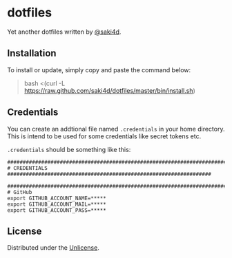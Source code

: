 # dotfiles

Yet another dotfiles written by [@saki4d](https://github.com/saki4d/).


## Installation

To install or update, simply copy and paste the command below:

> bash <(curl -L https://raw.github.com/saki4d/dotfiles/master/bin/install.sh)


## Credentials

You can create an addtional file named `.credentials` in your home directory.  
This is intend to be used for some credentials like secret tokens etc.

`.credentials` should be something like this:

```
################################################################################
# CREDENTIALS ##################################################################

################################################################################
# GitHub
export GITHUB_ACCOUNT_NAME=*****
export GITHUB_ACCOUNT_MAIL=*****
export GITHUB_ACCOUNT_PASS=*****

```

## License

Distributed under the [Unlicense](http://unlicense.org/).
